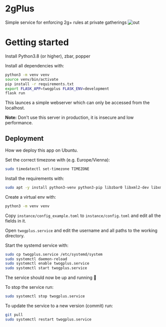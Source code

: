 # 2gPlus

Simple service for enforcing 2g+ rules at private gatherings
![out](https://user-images.githubusercontent.com/21206831/145721719-e731c3fd-f414-4449-b146-a047b163f795.png)

# Getting started

Install Python3.8 (or higher), zbar, popper

Install all dependencies with:

```bash
python3 -m venv venv
source venv/bin/activate
pip install -r requirements.txt
export FLASK_APP=twogplus FLASK_ENV=development
flask run
```

This launces a simple webserver which can only be accessed from the localhost.

**Note:** Don't use this server in production, it is insecure and low
performance.

## Deployment

How we deploy this app on Ubuntu.

Set the correct timezone with (e.g. Europe/Vienna):

```bash
sudo timedatectl set-timezone TIMEZONE
```

Install the requirements with:

```bash
sudo apt -y install python3-venv python3-pip libzbar0 libxml2-dev libxmlsec1-dev libxmlsec1-openssl poppler-utils
```

Create a virtual env with:

```bash
python3 -m venv venv
```

Copy `instance/config_example.toml` to `instance/config.toml` and edit all
the fields in it.

Open `twogplus.service` and edit the username and all paths to the working
directory.

Start the systemd service with:

```bash
sudo cp twogplus.service /etc/systemd/system
sudo systemctl daemon-reload
sudo systemctl enable twogplus.service
sudo systemctl start twogplus.service
```

The service should now be up and running 🎉

To stop the service run:

```bash
sudo systemctl stop twogplus.service
```

To update the service to a new version (commit) run:

```bash
git pull
sudo systemctl restart twogplus.service
```
